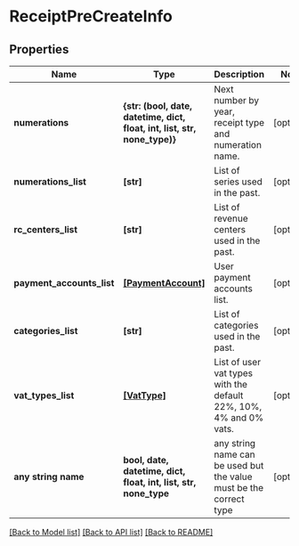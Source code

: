 # ReceiptPreCreateInfo



## Properties
Name | Type | Description | Notes
------------ | ------------- | ------------- | -------------
**numerations** | **{str: (bool, date, datetime, dict, float, int, list, str, none_type)}** | Next number by year, receipt type and numeration name. | [optional] 
**numerations_list** | **[str]** | List of series used in the past. | [optional] 
**rc_centers_list** | **[str]** | List of revenue centers used in the past. | [optional] 
**payment_accounts_list** | [**[PaymentAccount]**](PaymentAccount.md) | User payment accounts list. | [optional] 
**categories_list** | **[str]** | List of categories used in the past. | [optional] 
**vat_types_list** | [**[VatType]**](VatType.md) | List of user vat types with the default 22%, 10%, 4% and 0% vats. | [optional] 
**any string name** | **bool, date, datetime, dict, float, int, list, str, none_type** | any string name can be used but the value must be the correct type | [optional]

[[Back to Model list]](../README.md#documentation-for-models) [[Back to API list]](../README.md#documentation-for-api-endpoints) [[Back to README]](../README.md)


